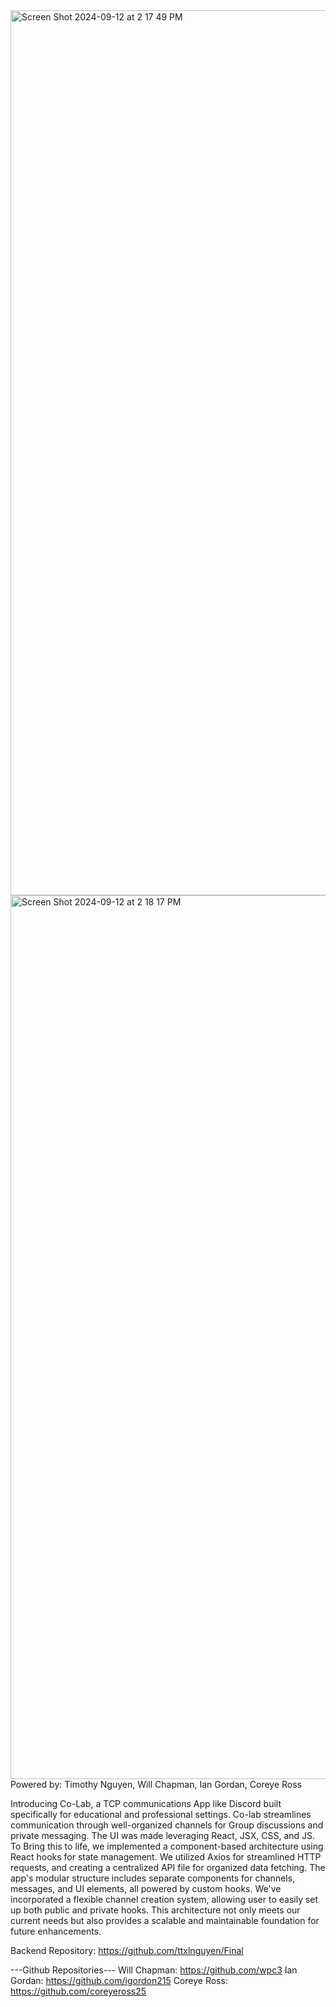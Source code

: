 <img width="1416" alt="Screen Shot 2024-09-12 at 2 17 49 PM" src="https://github.com/user-attachments/assets/199cd27f-2fb2-4c46-8176-d80ac4294515">
<img width="1414" alt="Screen Shot 2024-09-12 at 2 18 17 PM" src="https://github.com/user-attachments/assets/52d4ce5f-e60f-4cdc-8067-b22167918348">
Powered by: Timothy Nguyen, Will Chapman, Ian Gordan, Coreye Ross


Introducing Co-Lab, a TCP communications App like Discord built specifically for educational and professional settings. Co-lab streamlines communication through well-organized channels for Group discussions and private messaging. The UI was made leveraging React, JSX, CSS, and JS. To Bring this to life, we implemented a component-based architecture using React hooks for state management. We utilized Axios for streamlined HTTP requests, and creating a centralized API file for organized data fetching. The app's modular structure includes separate components for channels, messages, and UI elements, all powered by custom hooks. We've incorporated a flexible channel creation system, allowing user to easily set up both public and private hooks. This architecture not only meets our current needs but also provides a scalable and maintainable foundation for future enhancements.

Backend Repository: https://github.com/ttxlnguyen/Final

---Github Repositories---
Will Chapman: https://github.com/wpc3
Ian Gordan: https://github.com/igordon215
Coreye Ross: https://github.com/coreyeross25
